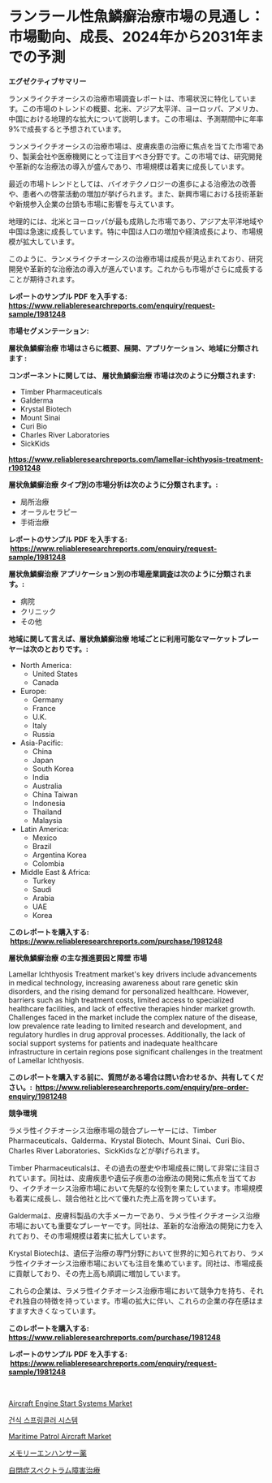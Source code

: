 <p><h1>ランラール性魚鱗癬治療市場の見通し：市場動向、成長、2024年から2031年までの予測</h1></p><p><strong>エグゼクティブサマリー</strong></p>
<p><p>ランメライクチオーシスの治療市場調査レポートは、市場状況に特化しています。この市場のトレンドの概要、北米、アジア太平洋、ヨーロッパ、アメリカ、中国における地理的な拡大について説明します。この市場は、予測期間中に年率9%で成長すると予想されています。</p><p>ランメライクチオーシスの治療市場は、皮膚疾患の治療に焦点を当てた市場であり、製薬会社や医療機関にとって注目すべき分野です。この市場では、研究開発や革新的な治療法の導入が盛んであり、市場規模は着実に成長しています。</p><p>最近の市場トレンドとしては、バイオテクノロジーの進歩による治療法の改善や、患者への啓蒙活動の増加が挙げられます。また、新興市場における技術革新や新規参入企業の台頭も市場に影響を与えています。</p><p>地理的には、北米とヨーロッパが最も成熟した市場であり、アジア太平洋地域や中国は急速に成長しています。特に中国は人口の増加や経済成長により、市場規模が拡大しています。</p><p>このように、ランメライクチオーシスの治療市場は成長が見込まれており、研究開発や革新的な治療法の導入が進んでいます。これからも市場がさらに成長することが期待されます。</p></p>
<p><strong>レポートのサンプル PDF を入手する: <a href="https://www.reliableresearchreports.com/enquiry/request-sample/1981248">https://www.reliableresearchreports.com/enquiry/request-sample/1981248</a></strong></p>
<p><strong>市場セグメンテーション:</strong></p>
<p><strong> 層状魚鱗癬治療 市場はさらに概要、展開、アプリケーション、地域に分類されます :</strong></p>
<p><strong>コンポーネントに関しては、 層状魚鱗癬治療 市場は次のように分類されます: &nbsp;</strong></p>
<p><ul><li>Timber Pharmaceuticals</li><li>Galderma</li><li>Krystal Biotech</li><li>Mount Sinai</li><li>Curi Bio</li><li>Charles River Laboratories</li><li>SickKids</li></ul></p>
<p><strong><a href="https://www.reliableresearchreports.com/lamellar-ichthyosis-treatment-r1981248">https://www.reliableresearchreports.com/lamellar-ichthyosis-treatment-r1981248</a></strong></p>
<p><strong> 層状魚鱗癬治療 タイプ別の市場分析は次のように分類されます。:</strong></p>
<p><ul><li>局所治療</li><li>オーラルセラピー</li><li>手術治療</li></ul></p>
<p><strong>レポートのサンプル PDF を入手する: &nbsp;<a href="https://www.reliableresearchreports.com/enquiry/request-sample/1981248">https://www.reliableresearchreports.com/enquiry/request-sample/1981248</a></strong></p>
<p><strong> 層状魚鱗癬治療 アプリケーション別の市場産業調査は次のように分類されます。:</strong></p>
<p><ul><li>病院</li><li>クリニック</li><li>その他</li></ul></p>
<p><strong>地域に関して言えば、層状魚鱗癬治療 地域ごとに利用可能なマーケットプレーヤーは次のとおりです。:</strong></p>
<p><ul>
    <li>
        North America:
        <ul>
            <li>United States</li>
            <li>Canada</li>
        </ul>
    </li>
    <li>
        Europe:
        <ul>
            <li>Germany</li>
            <li>France</li>
            <li>U.K.</li>
            <li>Italy</li>
            <li>Russia</li>
        </ul>
    </li>
    <li>
        Asia-Pacific:
        <ul>
            <li>China</li>
            <li>Japan</li>
            <li>South Korea</li>
            <li>India</li>
            <li>Australia</li>
            <li>China Taiwan</li>
            <li>Indonesia</li>
            <li>Thailand</li>
            <li>Malaysia</li>
        </ul>
    </li>
    <li>
        Latin America:
        <ul>
            <li>Mexico</li>
            <li>Brazil</li>
            <li>Argentina Korea</li>
            <li>Colombia</li>
        </ul>
    </li>
    <li>
        Middle East & Africa:
        <ul>
            <li>Turkey</li>
            <li>Saudi</li>
            <li>Arabia</li>
            <li>UAE</li>
            <li>Korea</li>
        </ul>
    </li>
    </ul></p>
<p><strong>このレポートを購入する: &nbsp;<a href="https://www.reliableresearchreports.com/purchase/1981248">https://www.reliableresearchreports.com/purchase/1981248</a></strong></p>
<p><strong>層状魚鱗癬治療 の主な推進要因と障壁 市場</strong></p>
<p><p>Lamellar Ichthyosis Treatment market's key drivers include advancements in medical technology, increasing awareness about rare genetic skin disorders, and the rising demand for personalized healthcare. However, barriers such as high treatment costs, limited access to specialized healthcare facilities, and lack of effective therapies hinder market growth. Challenges faced in the market include the complex nature of the disease, low prevalence rate leading to limited research and development, and regulatory hurdles in drug approval processes. Additionally, the lack of social support systems for patients and inadequate healthcare infrastructure in certain regions pose significant challenges in the treatment of Lamellar Ichthyosis.</p></p>
<p><strong>このレポートを購入する前に、質問がある場合は問い合わせるか、共有してください。:&nbsp; <a href="https://www.reliableresearchreports.com/enquiry/pre-order-enquiry/1981248">https://www.reliableresearchreports.com/enquiry/pre-order-enquiry/1981248</a></strong></p>
<p><strong>競争環境</strong></p>
<p><p>ラメラ性イクチオーシス治療市場の競合プレーヤーには、Timber Pharmaceuticals、Galderma、Krystal Biotech、Mount Sinai、Curi Bio、Charles River Laboratories、SickKidsなどが挙げられます。</p><p>Timber Pharmaceuticalsは、その過去の歴史や市場成長に関して非常に注目されています。同社は、皮膚疾患や遺伝子疾患の治療法の開発に焦点を当てており、イクチオーシス治療市場において先駆的な役割を果たしています。市場規模も着実に成長し、競合他社と比べて優れた売上高を誇っています。</p><p>Galdermaは、皮膚科製品の大手メーカーであり、ラメラ性イクチオーシス治療市場においても重要なプレーヤーです。同社は、革新的な治療法の開発に力を入れており、その市場規模は着実に拡大しています。</p><p>Krystal Biotechは、遺伝子治療の専門分野において世界的に知られており、ラメラ性イクチオーシス治療市場においても注目を集めています。同社は、市場成長に貢献しており、その売上高も順調に増加しています。</p><p>これらの企業は、ラメラ性イクチオーシス治療市場において競争力を持ち、それぞれ独自の特徴を持っています。市場の拡大に伴い、これらの企業の存在感はますます大きくなっています。</p></p>
<p><strong>このレポートを購入する: &nbsp; <a href="https://www.reliableresearchreports.com/purchase/1981248">https://www.reliableresearchreports.com/purchase/1981248</a></strong></p>
<p><strong>レポートのサンプル PDF を入手する: &nbsp;<a href="https://www.reliableresearchreports.com/enquiry/request-sample/1981248">https://www.reliableresearchreports.com/enquiry/request-sample/1981248</a></strong><strong></strong></p>
<p>&nbsp;</p>
<p><p><a href="https://view.publitas.com/reportprime-1/aircraft-engine-start-systems-market-the-key-to-successful-business-strategy-forecast-till-2031/">Aircraft Engine Start Systems Market</a></p><p><a href="https://github.com/Tristiarton768456/Market-Research-Report-List-1/blob/main/256529349013.md">건식 스프링클러 시스템</a></p><p><a href="https://github.com/globismark/Market-Research-Report-List-3/blob/main/maritime-patrol-aircraft-market.md">Maritime Patrol Aircraft Market</a></p><p><a href="https://github.com/RudyBoyer2017/Market-Research-Report-List-1/blob/main/631418353093.md">メモリーエンハンサー薬</a></p><p><a href="https://github.com/MosesSpinka1914/Market-Research-Report-List-1/blob/main/296223753092.md">自閉症スペクトラム障害治療</a></p></p>